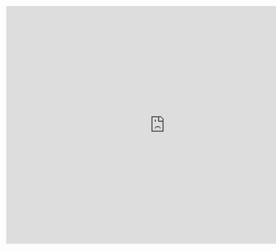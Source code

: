 <iframe src="https://data.oecd.org/chart/6gMJ" width="860" height="645" style="border: 0" mozallowfullscreen="true" webkitallowfullscreen="true" allowfullscreen="true"><a href="https://data.oecd.org/chart/6gMJ" target="_blank">OECD Chart: General government debt, Total, % of GDP, Annual, 2018</a></iframe>


<div class="flourish-embed flourish-chart" data-src="visualisation/5291034"><script src="https://public.flourish.studio/resources/embed.js"></script></div>


<div class="flourish-embed flourish-scatter" data-src="visualisation/5291113"><script src="https://public.flourish.studio/resources/embed.js"></script></div>

